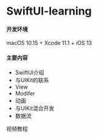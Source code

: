 # SwiftUI-learning
#### 开发环境
macOS 10.15 + Xcode 11.1 + iOS 13

#### 主要内容
- SwiftUI介绍
- 与UIKit的联系
- View
- Modifer
- 动画
- 与UIKit混合开发
- 数据流

视频教程

